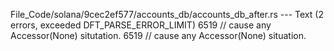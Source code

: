 File_Code/solana/9cec2ef577/accounts_db/accounts_db_after.rs --- Text (2 errors, exceeded DFT_PARSE_ERROR_LIMIT)
6519                                     // cause any Accessor(None) situtation.                                                                             6519                                     // cause any Accessor(None) situation.

